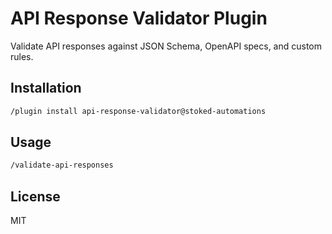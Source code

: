 # API Response Validator Plugin

Validate API responses against JSON Schema, OpenAPI specs, and custom rules.

## Installation

```bash
/plugin install api-response-validator@stoked-automations
```

## Usage

```bash
/validate-api-responses
```

## License

MIT
